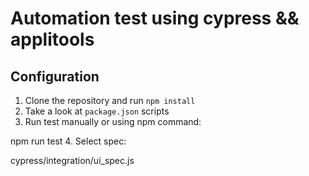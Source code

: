# Automation test using cypress && applitools

## Configuration

1. Clone the repository and run `npm install`
2. Take a look at `package.json` scripts
3. Run test manually or using npm command:
   
npm run test
4. Select spec:
   
cypress/integration/ui_spec.js


